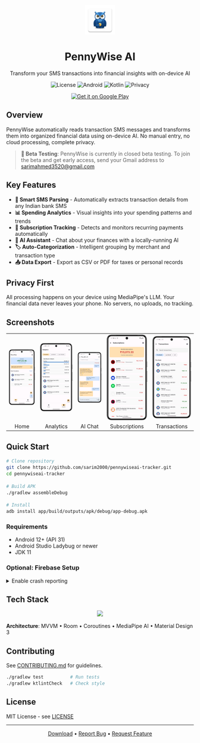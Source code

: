 <div align="center">
  <img src="app/src/main/res/mipmap-xxxhdpi/ic_launcher.webp" alt="PennyWise" width="80" height="80">
  
  # PennyWise AI
  
  Transform your SMS transactions into financial insights with on-device AI
  
  <p>
    <img alt="License" src="https://img.shields.io/badge/license-MIT-blue">
    <img alt="Android" src="https://img.shields.io/badge/Android-12+-3DDC84">
    <img alt="Kotlin" src="https://img.shields.io/badge/Kotlin-2.0.21-7F52FF">
    <img alt="Privacy" src="https://img.shields.io/badge/AI-100%25_On--Device-FF6B6B">
  </p>
  
  <p>
    <a href="https://play.google.com/store/apps/details?id=com.pennywiseai.tracker">
      <img alt="Get it on Google Play" src="https://play.google.com/intl/en_us/badges/static/images/badges/en_badge_web_generic.png" height="80">
    </a>
  </p>
</div>

## Overview

PennyWise automatically reads transaction SMS messages and transforms them into organized financial data using on-device AI. No manual entry, no cloud processing, complete privacy.

> **🧪 Beta Testing**: PennyWise is currently in closed beta testing. To join the beta and get early access, send your Gmail address to sarimahmed3520@gmail.com

## Key Features

- **🤖 Smart SMS Parsing** - Automatically extracts transaction details from any Indian bank SMS
- **📊 Spending Analytics** - Visual insights into your spending patterns and trends  
- **🔄 Subscription Tracking** - Detects and monitors recurring payments automatically
- **💬 AI Assistant** - Chat about your finances with a locally-running AI
- **🏷️ Auto-Categorization** - Intelligent grouping by merchant and transaction type
- **📤 Data Export** - Export as CSV or PDF for taxes or personal records

## Privacy First

All processing happens on your device using MediaPipe's LLM. Your financial data never leaves your phone. No servers, no uploads, no tracking.

## Screenshots

<table>
<tr>
<td><img src="screenshots/home.png" width="160"/></td>
<td><img src="screenshots/analytics-v2.png" width="160"/></td>
<td><img src="screenshots/chat.png" width="160"/></td>
<td><img src="screenshots/subscription-v2.png" width="160"/></td>
<td><img src="screenshots/transactions.png" width="160"/></td>
</tr>
<tr>
<td align="center">Home</td>
<td align="center">Analytics</td>
<td align="center">AI Chat</td>
<td align="center">Subscriptions</td>
<td align="center">Transactions</td>
</tr>
</table>

## Quick Start

```bash
# Clone repository
git clone https://github.com/sarim2000/pennywiseai-tracker.git
cd pennywiseai-tracker

# Build APK
./gradlew assembleDebug

# Install
adb install app/build/outputs/apk/debug/app-debug.apk
```

### Requirements

- Android 12+ (API 31)
- Android Studio Ladybug or newer
- JDK 11

### Optional: Firebase Setup

<details>
<summary>Enable crash reporting</summary>

1. Create project at [Firebase Console](https://console.firebase.google.com)
2. Add app with package: `com.pennywiseai.tracker`
3. Download `google-services.json` to `/app`
4. Enable Crashlytics

</details>

## Tech Stack

<p align="center">
<img src="https://skillicons.dev/icons?i=kotlin,firebase" height="32" />
</p>

**Architecture**: MVVM • Room • Coroutines • MediaPipe AI • Material Design 3

## Contributing

See [CONTRIBUTING.md](CONTRIBUTING.md) for guidelines.

```bash
./gradlew test          # Run tests
./gradlew ktlintCheck   # Check style
```

## License

MIT License - see [LICENSE](LICENSE)

---

<p align="center">
<a href="https://github.com/sarim2000/pennywiseai-tracker/releases">Download</a> •
<a href="https://github.com/sarim2000/pennywiseai-tracker/issues">Report Bug</a> •
<a href="https://github.com/sarim2000/pennywiseai-tracker/issues">Request Feature</a>
</p>
